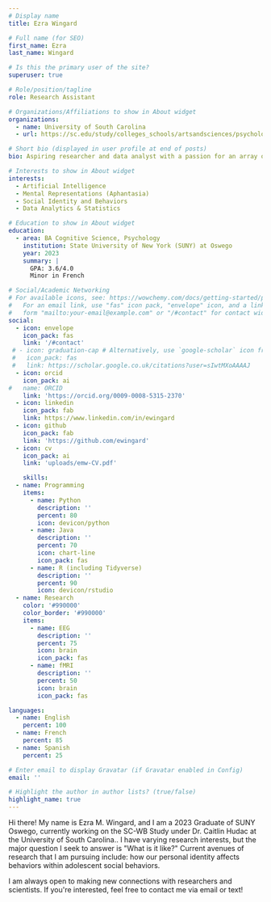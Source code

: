 ```yaml
---
# Display name
title: Ezra Wingard

# Full name (for SEO)
first_name: Ezra
last_name: Wingard

# Is this the primary user of the site?
superuser: true

# Role/position/tagline
role: Research Assistant

# Organizations/Affiliations to show in About widget
organizations:
  - name: University of South Carolina
  - url: https://sc.edu/study/colleges_schools/artsandsciences/psychology/index.php

# Short bio (displayed in user profile at end of posts)
bio: Aspiring researcher and data analyst with a passion for an array of subjects including data analysis, language acquisition, and cognition/memory.

# Interests to show in About widget
interests:
  - Artificial Intelligence
  - Mental Representations (Aphantasia)
  - Social Identity and Behaviors
  - Data Analytics & Statistics

# Education to show in About widget
education:
  - area: BA Cognitive Science, Psychology
    institution: State University of New York (SUNY) at Oswego
    year: 2023
    summary: |
      GPA: 3.6/4.0
      Minor in French

# Social/Academic Networking
# For available icons, see: https://wowchemy.com/docs/getting-started/page-builder/#icons
#   For an email link, use "fas" icon pack, "envelope" icon, and a link in the
#   form "mailto:your-email@example.com" or "/#contact" for contact widget.
social:
  - icon: envelope
    icon_pack: fas
    link: '/#contact'
 # - icon: graduation-cap # Alternatively, use `google-scholar` icon from `ai` icon pack
 #   icon_pack: fas
 #   link: https://scholar.google.co.uk/citations?user=sIwtMXoAAAAJ 
  - icon: orcid
    icon_pack: ai
#   name: ORCID
    link: 'https://orcid.org/0009-0008-5315-2370'
  - icon: linkedin
    icon_pack: fab
    link: https://www.linkedin.com/in/ewingard
  - icon: github
    icon_pack: fab
    link: 'https://github.com/ewingard'
  - icon: cv
    icon_pack: ai
    link: 'uploads/emw-CV.pdf'

    skills:
  - name: Programming
    items:
      - name: Python
        description: ''
        percent: 80
        icon: devicon/python
      - name: Java
        description: ''
        percent: 70
        icon: chart-line
        icon_pack: fas
      - name: R (including Tidyverse)
        description: ''
        percent: 90
        icon: devicon/rstudio
  - name: Research
    color: '#990000'
    color_border: '#990000'
    items:
      - name: EEG
        description: ''
        percent: 75
        icon: brain
        icon_pack: fas
      - name: fMRI
        description: ''
        percent: 50
        icon: brain
        icon_pack: fas

languages:
  - name: English
    percent: 100
  - name: French
    percent: 85
  - name: Spanish
    percent: 25

# Enter email to display Gravatar (if Gravatar enabled in Config)
email: ''

# Highlight the author in author lists? (true/false)
highlight_name: true
---
```


Hi there! My name is Ezra M. Wingard, and I am a 2023 Graduate of SUNY Oswego, currently working on the SC-WB Study under Dr. Caitlin Hudac at the University of South Carolina.. I have varying research interests, but the major question I seek to answer is "What is it like?" Current avenues of research that I am pursuing include: how our personal identity affects behaviors within adolescent social behaviors.

I am always open to making new connections with researchers and scientists. If you're interested, feel free to contact me via email or text!
